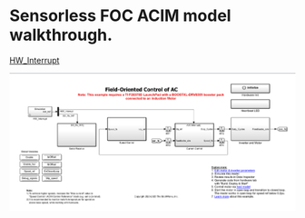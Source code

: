 # Sensorless FOC ACIM model walkthrough.


[HW_Interrupt](./HW_Interrupt.md)

![alt text](image.png)